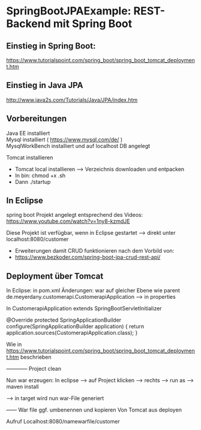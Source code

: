 # SpringBootJPAExample: REST-Backend mit Spring Boot

## Einstieg in Spring Boot:
https://www.tutorialspoint.com/spring_boot/spring_boot_tomcat_deployment.htm

## Einstieg in Java JPA
http://www.java2s.com/Tutorials/Java/JPA/index.htm



## Vorbereitungen
Java EE installiert<br>
Mysql installiert ( https://www.mysql.com/de/ )<br>
MysqlWorkBench installiert und auf localhost DB angelegt<br>

Tomcat installieren
- Tomcat local installieren —> Verzeichnis downloaden und entpacken
- In bin: chmod +x .sh
- Dann ./startup


## In Eclipse
spring boot Projekt angelegt entsprechend des Videos:
https://www.youtube.com/watch?v=1ny8-kzmdJE

Diese Projekt ist verfügbar, wenn in Eclipse gestartet —> direkt unter localhost:8080/customer


- Erweiterungen damit CRUD funktionieren nach dem Vorbild von:
- https://www.bezkoder.com/spring-boot-jpa-crud-rest-api/


## Deployment über Tomcat

In Eclipse: in pom.xml Änderungen:
<packaging>war</packaging> auf gleicher Ebene wie parent
<start-class>de.meyerdany.customerapi.CustomerapiApplication</start-class> —> in properties

In CustomerapiApplication
 extends SpringBootServletInitializer  

@Override
	protected SpringApplicationBuilder configure(SpringApplicationBuilder application) {
	    return application.sources(CustomerapiApplication.class);
	}

Wie in https://www.tutorialspoint.com/spring_boot/spring_boot_tomcat_deployment.htm beschrieben

————
Project clean

Nun war erzeugen:
In eclipse —> auf Project klicken —> rechts —> run as —> maven install

—> in target wird nun war-File generiert

——
War file ggf. umbenennen und kopieren
Von Tomcat aus deployen

Aufruf 
Localhost:8080/namewarfile/customer

